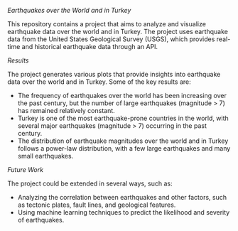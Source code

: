 *Earthquakes over the World and in Turkey*

This repository contains a project that aims to analyze and visualize earthquake data over the world and in Turkey. The project uses earthquake data from the United States Geological Survey (USGS), which provides real-time and historical earthquake data through an API.

*Results*

The project generates various plots that provide insights into earthquake data over the world and in Turkey. Some of the key results are:

* The frequency of earthquakes over the world has been increasing over the past century, but the number of large earthquakes (magnitude > 7) has remained relatively constant.
* Turkey is one of the most earthquake-prone countries in the world, with several major earthquakes (magnitude > 7) occurring in the past century.
* The distribution of earthquake magnitudes over the world and in Turkey follows a power-law distribution, with a few large earthquakes and many small earthquakes.


*Future Work*

The project could be extended in several ways, such as:
* Analyzing the correlation between earthquakes and other factors, such as tectonic plates, fault lines, and geological features.
* Using machine learning techniques to predict the likelihood and severity of earthquakes.

